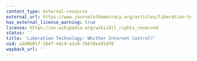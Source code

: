 ```yaml
---
content_type: external-resource
external_url: https://www.journalofdemocracy.org/articles/liberation-technology-whither-internet-control/
has_external_license_warning: true
license: https://en.wikipedia.org/wiki/All_rights_reserved
status: ''
title: 'Liberation Technology: Whither Internet Control?'
uid: a2d9b01f-2647-4dc4-a1c0-76678ea91df8
wayback_url: ''
---
```

